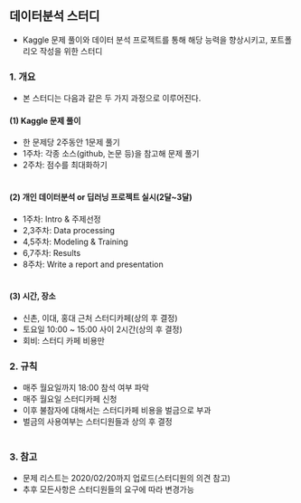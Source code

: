 ## 데이터분석 스터디
- Kaggle 문제 풀이와 데이터 분석 프로젝트를 통해 해당 능력을 향상시키고, 포트폴리오 작성을 위한 스터디<br>

### 1. 개요
- 본 스터디는 다음과 같은 두 가지 과정으로 이루어진다.
#### (1) Kaggle 문제 풀이
- 한 문제당 2주동안 1문제 풀기
- 1주차: 각종 소스(github, 논문 등)을 참고해 문제 풀기
- 2주차: 점수를 최대화하기<br><br>
#### (2) 개인 데이터분석 or 딥러닝 프로젝트 실시(2달~3달)
- 1주차: Intro & 주제선정
- 2,3주차: Data processing
- 4,5주차: Modeling & Training
- 6,7주차: Results
- 8주차: Write a report and presentation <br><br>
#### (3) 시간, 장소
- 신촌, 이대, 홍대 근처 스터디카페(상의 후 결정)
- 토요일 10:00 ~ 15:00 사이 2시간(상의 후 결정)
- 회비: 스터디 카페 비용만

### 2. 규칙
- 매주 월요일까지 18:00 참석 여부 파악
- 매주 월요일 스터디카페 신청
- 이후 불참자에 대해서는 스터디카페 비용을 벌금으로 부과
- 벌금의 사용여부는 스터디원들과 상의 후 결정 <br><br>

### 3. 참고
- 문제 리스트는 2020/02/20까지 업로드(스터디원의 의견 참고)
- 추후 모든사항은 스터디원들의 요구에 따라 변경가능

